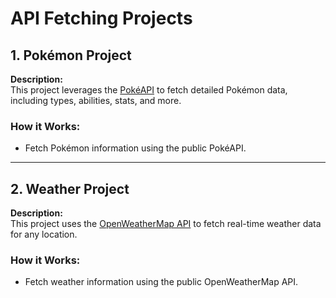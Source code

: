 # API Fetching Projects

## 1. Pokémon Project

**Description:**  
This project leverages the [PokéAPI](https://pokeapi.co/) to fetch detailed Pokémon data, including types, abilities, stats, and more.

### How it Works:
- Fetch Pokémon information using the public PokéAPI.


---

## 2. Weather Project

**Description:**  
This project uses the [OpenWeatherMap API](https://openweathermap.org/) to fetch real-time weather data for any location.

### How it Works:
- Fetch weather information using the public OpenWeatherMap API.
